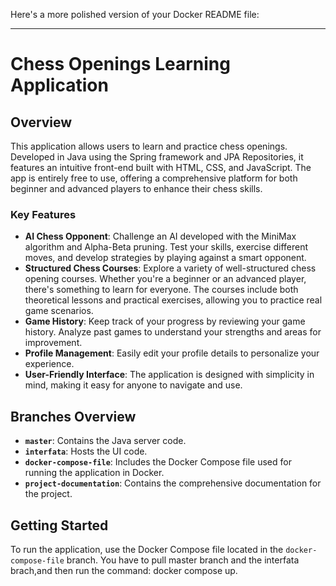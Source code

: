 Here's a more polished version of your Docker README file:

---

# Chess Openings Learning Application

## Overview
This application allows users to learn and practice chess openings. Developed in Java using the Spring framework and JPA Repositories, it features an intuitive front-end built with HTML, CSS, and JavaScript. The app is entirely free to use, offering a comprehensive platform for both beginner and advanced players to enhance their chess skills.

### Key Features
- **AI Chess Opponent**: Challenge an AI developed with the MiniMax algorithm and Alpha-Beta pruning. Test your skills, exercise different moves, and develop strategies by playing against a smart opponent.
- **Structured Chess Courses**: Explore a variety of well-structured chess opening courses. Whether you're a beginner or an advanced player, there's something to learn for everyone. The courses include both theoretical lessons and practical exercises, allowing you to practice real game scenarios.
- **Game History**: Keep track of your progress by reviewing your game history. Analyze past games to understand your strengths and areas for improvement.
- **Profile Management**: Easily edit your profile details to personalize your experience.
- **User-Friendly Interface**: The application is designed with simplicity in mind, making it easy for anyone to navigate and use.

## Branches Overview
- **`master`**: Contains the Java server code.
- **`interfata`**: Hosts the UI code.
- **`docker-compose-file`**: Includes the Docker Compose file used for running the application in Docker.
- **`project-documentation`**: Contains the comprehensive documentation for the project.

## Getting Started
To run the application, use the Docker Compose file located in the `docker-compose-file` branch. 
You have to pull master branch and the interfata brach,and then run the command: docker compose up.
